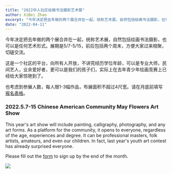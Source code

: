 ```yaml
---
title: "2022华人社区绘画书法摄影艺术展"
author: XiBei Zhao
excerpt: "今年决定把去年做的两个展合并在一起，统称艺术展，自然包括绘画书法摄影，也可以是任何艺术形式。展期是5/7-5/15，前后包括两个周末，方便大家过来相聚，切磋交流。这是一个社区的平台，向所有人开放，不讲究经历学位年龄，可以是专业大师，民间艺人，业余爱好者，更可以是我们的孩子们，实际上在去年青少年绘画竞赛上已经给大家惊艳到了。"
date: "2022-04-11"
---
```


今年决定把去年做的两个展合并在一起，统称艺术展，自然包括绘画书法摄影，也可以是任何艺术形式。展期是5/7-5/15，前后包括两个周末，方便大家过来相聚，切磋交流。

这是一个社区的平台，向所有人开放，不讲究经历学位年龄，可以是专业大师，民间艺人，业余爱好者，更可以是我们的孩子们，实际上在去年青少年绘画竞赛上已经给大家惊艳到了。

也考虑到参展人数，每人限1-3幅作品，布展面积不超过4尺宽。请在月底前填写[报名表格](https://docs.google.com/forms/d/e/1FAIpQLSeMc3aVAPV5BkmZ8BThHhvHHEYnbNHy1B9YQCgxxiWcpAGoZQ/viewform?usp=sf_link)。

### 2022.5.7-15 Chinese American Community May Flowers Art Show

This year's art show will include painting, calligraphy, photography, and any art forms. As a platform for the community, it opens to everyone, regardless of the age, experiences and degree. It can be professional masters, folk artists, amateurs, and even our children. In fact, last year's youth art contest has already surprised everyone.

Please fill out the [form](https://docs.google.com/forms/d/e/1FAIpQLSeMc3aVAPV5BkmZ8BThHhvHHEYnbNHy1B9YQCgxxiWcpAGoZQ/viewform?usp=sf_link) to sign up by the end of the month.

![](https://res.cloudinary.com/dhngj18do/image/upload/f_auto,q_auto/v1/images/activities/ArtShow2022_lco3nwu214litc577alr)

